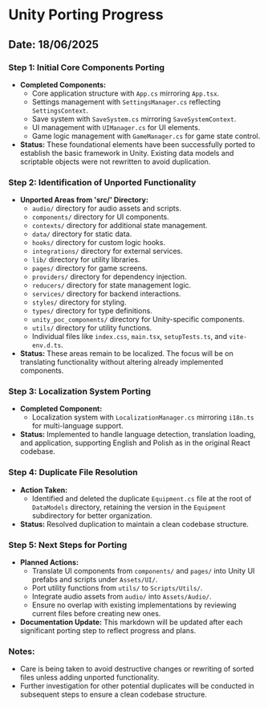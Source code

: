 # Unity Porting Progress

## Date: 18/06/2025

### Step 1: Initial Core Components Porting
- **Completed Components:**
  - Core application structure with `App.cs` mirroring `App.tsx`.
  - Settings management with `SettingsManager.cs` reflecting `SettingsContext`.
  - Save system with `SaveSystem.cs` mirroring `SaveSystemContext`.
  - UI management with `UIManager.cs` for UI elements.
  - Game logic management with `GameManager.cs` for game state control.
- **Status:** These foundational elements have been successfully ported to establish the basic framework in Unity. Existing data models and scriptable objects were not rewritten to avoid duplication.

### Step 2: Identification of Unported Functionality
- **Unported Areas from 'src/' Directory:**
  - `audio/` directory for audio assets and scripts.
  - `components/` directory for UI components.
  - `contexts/` directory for additional state management.
  - `data/` directory for static data.
  - `hooks/` directory for custom logic hooks.
  - `integrations/` directory for external services.
  - `lib/` directory for utility libraries.
  - `pages/` directory for game screens.
  - `providers/` directory for dependency injection.
  - `reducers/` directory for state management logic.
  - `services/` directory for backend interactions.
  - `styles/` directory for styling.
  - `types/` directory for type definitions.
  - `unity_poc_components/` directory for Unity-specific components.
  - `utils/` directory for utility functions.
  - Individual files like `index.css`, `main.tsx`, `setupTests.ts`, and `vite-env.d.ts`.
- **Status:** These areas remain to be localized. The focus will be on translating functionality without altering already implemented components.

### Step 3: Localization System Porting
- **Completed Component:**
  - Localization system with `LocalizationManager.cs` mirroring `i18n.ts` for multi-language support.
- **Status:** Implemented to handle language detection, translation loading, and application, supporting English and Polish as in the original React codebase.

### Step 4: Duplicate File Resolution
- **Action Taken:**
  - Identified and deleted the duplicate `Equipment.cs` file at the root of `DataModels` directory, retaining the version in the `Equipment` subdirectory for better organization.
- **Status:** Resolved duplication to maintain a clean codebase structure.

### Step 5: Next Steps for Porting
- **Planned Actions:**
  - Translate UI components from `components/` and `pages/` into Unity UI prefabs and scripts under `Assets/UI/`.
  - Port utility functions from `utils/` to `Scripts/Utils/`.
  - Integrate audio assets from `audio/` into `Assets/Audio/`.
  - Ensure no overlap with existing implementations by reviewing current files before creating new ones.
- **Documentation Update:** This markdown will be updated after each significant porting step to reflect progress and plans.

### Notes:
- Care is being taken to avoid destructive changes or rewriting of sorted files unless adding unported functionality.
- Further investigation for other potential duplicates will be conducted in subsequent steps to ensure a clean codebase structure.
